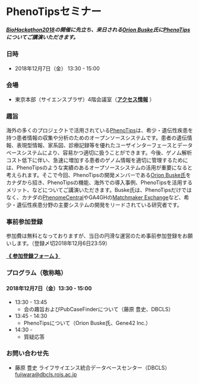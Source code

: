 # PhenoTipsセミナー  

##### [BioHackathon2018](http://2018.biohackathon.org/)の開催に先立ち、来日される[Orion Buske](https://gene42.com/company/team)氏に[PhenoTips](https://phenotips.org)についてご講演いただきます。
  
### 日時
- 2018年12月7日（金） 13:30 - 15:00

### 会場
- 東京本部（サイエンスプラザ）4階会議室（[**アクセス情報**](http://www.jst.go.jp/koutsu.html#TOKYO) ）

### 趣旨
海外の多くのプロジェクトで活用されている[PhenoTips](https://phenotips.org)は、希少・遺伝性疾患を持つ患者情報の収集や分析のためのオープンソースシステムです。患者の遺伝情報、表現型情報、家系図、診療記録等を優れたユーザインターフェースとデータベースシステムにより、容易かつ適切に扱うことができます。今後、ゲノム解析コスト低下に伴い、急速に増加する患者のゲノム情報を適切に管理するためには、PhenoTipsのような実績のあるオープソースシステムの活用が重要になると考えられます。そこで今回、PhenoTipsの開発メンバーである[Orion Buske氏](https://gene42.com/company/team)をカナダから招き、PhenoTipsの機能、海外での導入事例、PhenoTipsを活用するメリット、などについてご講演いただきます。Buske氏は、PhenoTipsだけではなく、カナダの[PhenomeCentral](https://www.phenomecentral.org)やGA4GHの[Matchmaker Exchange](https://www.matchmakerexchange.org)など、希少・遺伝性疾患分野の主要システムの開発をリードされている研究者です。
  
### 事前参加登録
参加費は無料となっておりますが、当日の円滑な運営のため事前参加登録をお願いします。（登録〆切2018年12月6日23:59）

[**《 参加登録フォーム 》**](https://goo.gl/forms/udGTpUcF1BCsKl9o2)
  
### プログラム（敬称略）
#### 2018年12月7日（金）13:30 - 15:00
* 13:30 - 13:45
  - 会の趣旨およびPubCaseFinderについて（藤原 豊史、DBCLS）
* 13:45 - 14:30
  - PhenoTipsについて（Orion Buske氏、Gene42 Inc.）
* 14:30 - 
  - 質疑応答
  
### お問い合わせ先
- 藤原 豊史 ライフサイエンス統合データベースセンター（DBCLS）[fujiwara@dbcls.rois.ac.jp](mailto:fujiwara@dbcls.rois.ac.jp)
